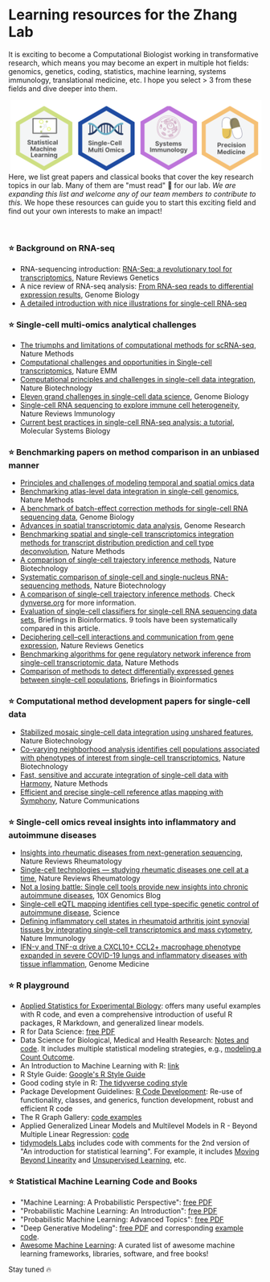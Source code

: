 # Learning resources for the Zhang Lab

It is exciting to become a Computational Biologist working in transformative research, which means you may become an expert in multiple hot fields: genomics, genetics, coding, statistics, machine learning, systems immunology, translational medicine, etc. I hope you select > 3 from these fields and dive deeper into them. 

<img src="https://github.com/fanzhanglab/Zhang_lab_manual/blob/main/fields.png" width="500" align="right">

Here, we list great papers and classical books that cover the key research topics in our lab. Many of them are "must read" :book: for our lab. *We are expanding this list and welcome any of our team members to contribute to this.* We hope these resources can guide you to start this exciting field and find out your own interests to make an impact!

<br />


### :star: Background on RNA-seq
- RNA-sequencing introduction: [RNA-Seq: a revolutionary tool for transcriptomics](https://www.nature.com/articles/nrg2484), Nature Reviews Genetics
- A nice review of RNA-seq analysis: [From RNA-seq reads to differential expression results](https://genomebiology.biomedcentral.com/articles/10.1186/gb-2010-11-12-220), Genome Biology
- [A detailed introduction with nice illustrations for single-cell RNA-seq](https://training.galaxyproject.org/training-material/topics/transcriptomics/tutorials/scrna-intro/slides-plain.html)

### :star: Single-cell multi-omics analytical challenges
- [The triumphs and limitations of computational methods for scRNA-seq](https://www.nature.com/articles/s41592-021-01171-x), Nature Methods
- [Computational challenges and opportunities in Single-cell transcriptomics](https://www.nature.com/articles/s12276-020-0422-0), Nature EMM
- [Computational principles and challenges in single-cell data integration](https://www.nature.com/articles/s41587-021-00895-7), Nature Biotechnology
- [Eleven grand challenges in single-cell data science](https://genomebiology.biomedcentral.com/articles/10.1186/s13059-020-1926-6), Genome Biology
- [Single-cell RNA sequencing to explore immune cell heterogeneity](https://www.nature.com/articles/nri.2017.76), Nature Reviews Immunology
- [Current best practices in single-cell RNA-seq analysis: a tutorial](https://www.embopress.org/doi/full/10.15252/msb.20188746), Molecular Systems Biology

### :star: Benchmarking papers on method comparison in an unbiased manner
- [Principles and challenges of modeling temporal and spatial omics data](https://www.nature.com/articles/s41592-023-01992-y)
- [Benchmarking atlas-level data integration in single-cell genomics](https://www.nature.com/articles/s41592-021-01336-8), Nature Methods
- [A benchmark of batch-effect correction methods for single-cell RNA sequencing data](https://genomebiology.biomedcentral.com/articles/10.1186/s13059-019-1850-9), Genome Biology
- [Advances in spatial transcriptomic data analysis](https://www.ncbi.nlm.nih.gov/pmc/articles/PMC8494229/), Genome Research
- [Benchmarking spatial and single-cell transcriptomics integration methods for transcript distribution prediction and cell type deconvolution](https://www.nature.com/articles/s41592-022-01480-9), Nature Methods
- [A comparison of single-cell trajectory inference methods](https://www.nature.com/articles/s41587-019-0071-9), Nature Biotechnology
- [Systematic comparison of single-cell and single-nucleus RNA-sequencing methods](https://www.nature.com/articles/s41587-020-0465-8), Nature Biotechnology
- [A comparison of single-cell trajectory inference methods](https://www.nature.com/articles/s41587-019-0071-9). Check [dynverse.org](https://dynverse.org/) for more information.
- [Evaluation of single-cell classifiers for single-cell RNA sequencing data sets](https://academic.oup.com/bib/article/21/5/1581/5593804?login=false), Briefings in Bioinformatics. 9 tools have been systematically compared in this article.
- [Deciphering cell–cell interactions and communication from gene expression](https://www.nature.com/articles/s41576-020-00292-x), Nature Reviews Genetics
- [Benchmarking algorithms for gene regulatory network inference from single-cell transcriptomic data](https://www.nature.com/articles/s41592-019-0690-6), Nature Methods
- [Comparison of methods to detect differentially expressed genes between single-cell populations](https://academic.oup.com/bib/article/18/5/735/2562772?login=false), Briefings in Bioinformatics


### :star: Computational method development papers for single-cell data
- [Stabilized mosaic single-cell data integration using unshared features](https://www.nature.com/articles/s41587-023-01766-z), Nature Biotechnology
- [Co-varying neighborhood analysis identifies cell populations associated with phenotypes of interest from single-cell transcriptomics](https://www.nature.com/articles/s41587-021-01066-4), Nature Biotechnology
- [Fast, sensitive and accurate integration of single-cell data with Harmony](https://www.nature.com/articles/s41587-023-01766-z), Nature Methods
- [Efficient and precise single-cell reference atlas mapping with Symphony](https://www.nature.com/articles/s41467-021-25957-x), Nature Communications


### :star: Single-cell omics reveal insights into inflammatory and autoimmune diseases
- [Insights into rheumatic diseases from next-generation sequencing](https://www.nature.com/articles/s41584-019-0217-7), Nature Reviews Rheumatology
- [Single-cell technologies — studying rheumatic diseases one cell at a time](https://www.nature.com/articles/s41584-019-0220-z), Nature Reviews Rheumatology
- [Not a losing battle: Single cell tools provide new insights into chronic autoimmune diseases](https://www.10xgenomics.com/blog/not-a-losing-battle-single-cell-tools-provide-new-insights-into-chronic-autoimmune-diseases), 10X Genomics Blog
- [Single-cell eQTL mapping identifies cell type-specific genetic control of autoimmune disease](https://www.science.org/doi/10.1126/science.abf3041), Science
- [Defining inflammatory cell states in rheumatoid arthritis joint synovial tissues by integrating single-cell transcriptomics and mass cytometry](https://www.nature.com/articles/s41590-019-0378-1), Nature Immunology
- [IFN-γ and TNF-α drive a CXCL10+ CCL2+ macrophage phenotype expanded in severe COVID-19 lungs and inflammatory diseases with tissue inflammation](https://genomemedicine.biomedcentral.com/articles/10.1186/s13073-021-00881-3), Genome Medicine


### :star: R playground 
- [Applied Statistics for Experimental Biology](https://www.middleprofessor.com/files/applied-biostatistics_bookdown/_book/): offers many useful examples with R code, and even a comprehensive introduction of useful R packages, R Markdown, and generalized linear models.
- R for Data Science: [free PDF](https://r4ds.had.co.nz/index.html)
- Data Science for Biological, Medical and Health Research: [Notes and code](https://thomaselove.github.io/432-notes/index.html). It includes multiple statistical modeling strategies, e.g., [modeling a Count Outcome](https://thomaselove.github.io/432-notes/modeling-a-count-outcome-in-ohio-smart.html).
- An Introduction to Machine Learning with R: [link](https://lgatto.github.io/IntroMachineLearningWithR/an-introduction-to-machine-learning-with-r.html)
- R Style Guide: [Google's R Style Guide](https://google.github.io/styleguide/Rguide.html)
- Good coding style in R: [The tidyverse coding style](https://style.tidyverse.org/)
- Package Development Guidelines: [R Code Development](https://contributions.bioconductor.org/r-code.html#r-code): Re-use of functionality, classes, and generics, function development, robust and efficient R code
- The R Graph Gallery: [code examples](https://r-graph-gallery.com/)
- Applied Generalized Linear Models and Multilevel Models in R - Beyond Multiple Linear Regression: [code](https://bookdown.org/roback/bookdown-BeyondMLR/)
- [tidymodels Labs](https://emilhvitfeldt.github.io/ISLR-tidymodels-labs/index.html) includes code with comments for the 2nd version of "An introduction for statistical learning". For example, it includes [Moving Beyond Linearity](https://emilhvitfeldt.github.io/ISLR-tidymodels-labs/moving-beyond-linearity.html) and [Unsupervised Learning](https://emilhvitfeldt.github.io/ISLR-tidymodels-labs/unsupervised-learning.html), etc.

### :star: Statistical Machine Learning Code and Books 
- "Machine Learning: A Probabilistic Perspective": [free PDF](https://probml.github.io/pml-book/book0.html)
- "Probabilistic Machine Learning: An Introduction": [free PDF](https://probml.github.io/pml-book/book1.html)
- "Probabilistic Machine Learning: Advanced Topics": [free PDF](https://probml.github.io/pml-book/book2.html)
- "Deep Generative Modeling": [free PDF](https://link.springer.com/book/10.1007/978-3-030-93158-2) and corresponding [example code](https://github.com/jmtomczak/intro_dgm).
- [Awesome Machine Learning](https://github.com/HFTrader/awesome-machine-learning): A curated list of awesome machine learning frameworks, libraries, software, and free books! 


Stay tuned :fire:



